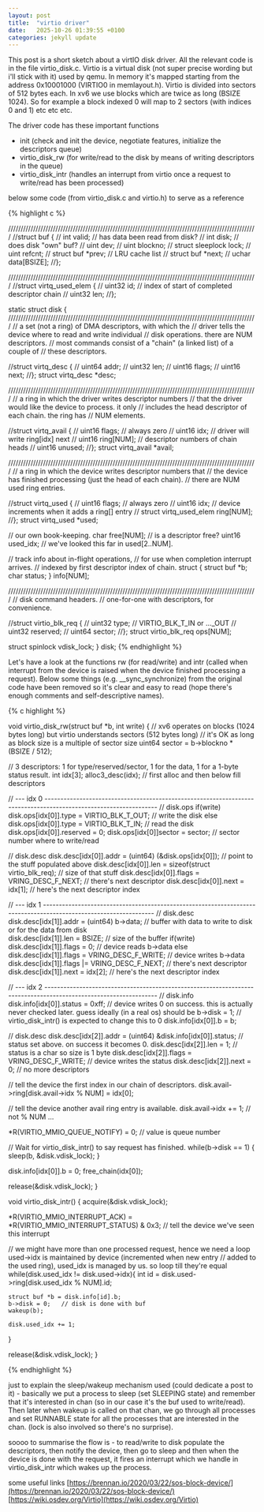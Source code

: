 ```yaml
---
layout: post
title:  "virtio driver"
date:   2025-10-26 01:39:55 +0100
categories: jekyll update
---
```



This post is a short sketch about a virtIO disk driver. All the relevant code is in the file virtio_disk.c. Virtio is a virtual disk (not super precise wording but i'll stick with it) used by qemu. In memory it's mapped starting from the address 0x10001000 (VIRTIO0 in memlayout.h). Virtio is divided into sectors of 512 bytes each. In xv6 we use blocks which are twice as long (BSIZE 1024). So for example a block indexed 0 will map to 2 sectors (with indices 0 and 1) etc etc etc.

The driver code has these important functions
- init (check and init the device, negotiate features, initialize the descriptors queue)
- virtio_disk_rw (for write/read to the disk by means of writing descriptors in the queue)
- virtio_disk_intr (handles an interrupt from virtio once a request to write/read has been processed)

below some code (from virtio_disk.c and virtio.h) to serve as a reference


{% highlight c %}

////////////////////////////////////////////////////////////////////////////////////////////////////
//struct buf {
//  int valid;   // has data been read from disk?
//  int disk;    // does disk "own" buf?
//  uint dev;
//  uint blockno;
//  struct sleeplock lock;
//  uint refcnt;
//  struct buf *prev; // LRU cache list
//  struct buf *next;
//  uchar data[BSIZE];
//};


////////////////////////////////////////////////////////////////////////////////////////////////////
//struct virtq_used_elem {
//  uint32 id;   // index of start of completed descriptor chain
//  uint32 len;
//};


static struct disk {
////////////////////////////////////////////////////////////////////////////////////////////////////
  // a set (not a ring) of DMA descriptors, with which the
  // driver tells the device where to read and write individual
  // disk operations. there are NUM descriptors.
  // most commands consist of a "chain" (a linked list) of a couple of
  // these descriptors.

//struct virtq_desc {
//  uint64 addr;
//  uint32 len;
//  uint16 flags;
//  uint16 next;
//};
  struct virtq_desc *desc;


////////////////////////////////////////////////////////////////////////////////////////////////////
  // a ring in which the driver writes descriptor numbers
  // that the driver would like the device to process. it only
  // includes the head descriptor of each chain. the ring has
  // NUM elements.

//struct virtq_avail {
//  uint16 flags; // always zero
//  uint16 idx;   // driver will write ring[idx] next
//  uint16 ring[NUM]; // descriptor numbers of chain heads
//  uint16 unused;
//};
  struct virtq_avail *avail;


////////////////////////////////////////////////////////////////////////////////////////////////////
  // a ring in which the device writes descriptor numbers that
  // the device has finished processing (just the head of each chain).
  // there are NUM used ring entries.

//struct virtq_used {
//  uint16 flags; // always zero
//  uint16 idx;   // device increments when it adds a ring[] entry
//  struct virtq_used_elem ring[NUM];
//};
  struct virtq_used *used;


  // our own book-keeping.
  char free[NUM];  // is a descriptor free?
  uint16 used_idx; // we've looked this far in used[2..NUM].

  // track info about in-flight operations,
  // for use when completion interrupt arrives.
  // indexed by first descriptor index of chain.
  struct {
    struct buf *b;
    char status;
  } info[NUM];


////////////////////////////////////////////////////////////////////////////////////////////////////
  // disk command headers.
  // one-for-one with descriptors, for convenience.

//struct virtio_blk_req {
//  uint32 type; // VIRTIO_BLK_T_IN or ..._OUT
//  uint32 reserved;
//  uint64 sector;
//};
  struct virtio_blk_req ops[NUM];
 

  struct spinlock vdisk_lock;
} disk;
{% endhighlight %}


Let's have a look at the functions rw (for read/write) and intr (called when interrupt from the device is raised when the device finished processing a request). Below some things (e.g. __sync_synchronize) from the original code have been removed so it's clear and easy to read (hope there's enough comments and self-descriptive names).


{% c highlight %}

void virtio_disk_rw(struct buf *b, int write)
{
  // xv6 operates on blocks (1024 bytes long) but virtio understands sectors (512 bytes long)
  // it's OK as long as block size is a multiple of sector size
  uint64 sector = b->blockno * (BSIZE / 512);

  // 3 descriptors: 1 for type/reserved/sector, 1 for the data, 1 for a 1-byte status result.
  int idx[3];
  alloc3_desc(idx); // first alloc and then below fill descriptors


  // --- idx 0 -----------------------------------------------------------------------------------------------------------------
  // disk.ops
  if(write) disk.ops[idx[0]].type = VIRTIO_BLK_T_OUT;     // write the disk
  else      disk.ops[idx[0]].type = VIRTIO_BLK_T_IN;      // read the disk
  disk.ops[idx[0]].reserved = 0;
  disk.ops[idx[0]]sector = sector;                        // sector number where to write/read

  // disk.desc
  disk.desc[idx[0]].addr = (uint64) (&disk.ops[idx[0]]);  // point to the stuff populated above 
  disk.desc[idx[0]].len = sizeof(struct virtio_blk_req);  // size of that stuff
  disk.desc[idx[0]].flags = VRING_DESC_F_NEXT;            // there's next descriptor 
  disk.desc[idx[0]].next = idx[1];                        // here's the next descriptor index


  // --- idx 1 -----------------------------------------------------------------------------------------------------------------
  // disk.desc
  disk.desc[idx[1]].addr = (uint64) b->data;              // buffer with data to write to disk or for the data from disk  
  disk.desc[idx[1]].len = BSIZE;                          // size of the buffer
  if(write) disk.desc[idx[1]].flags = 0;                  // device reads b->data
  else      disk.desc[idx[1]].flags = VRING_DESC_F_WRITE; // device writes b->data
  disk.desc[idx[1]].flags |= VRING_DESC_F_NEXT;           // there's next descriptor
  disk.desc[idx[1]].next = idx[2];                        // here's the next descriptor index


  // --- idx 2 -----------------------------------------------------------------------------------------------------------------
  // disk.info
  disk.info[idx[0]].status = 0xff;                        // device writes 0 on success. this is actually never checked later. guess ideally (in a real os) should be
  b->disk = 1;                                            // virtio_disk_intr() is expected to change this to 0
  disk.info[idx[0]].b = b;

  // disk.desc
  disk.desc[idx[2]].addr = (uint64) &disk.info[idx[0]].status; // status set above. on success it becomes 0.
  disk.desc[idx[2]].len = 1;                                   // status is a char so size is 1 byte
  disk.desc[idx[2]].flags = VRING_DESC_F_WRITE;                // device writes the status
  disk.desc[idx[2]].next = 0;                                  // no more descriptors



  // tell the device the first index in our chain of descriptors.
  disk.avail->ring[disk.avail->idx % NUM] = idx[0];

  // tell the device another avail ring entry is available.
  disk.avail->idx += 1; // not % NUM ...

  *R(VIRTIO_MMIO_QUEUE_NOTIFY) = 0; // value is queue number

  // Wait for virtio_disk_intr() to say request has finished.
  while(b->disk == 1) {
    sleep(b, &disk.vdisk_lock);
  }

  disk.info[idx[0]].b = 0;
  free_chain(idx[0]);

  release(&disk.vdisk_lock);
}


void virtio_disk_intr()
{
  acquire(&disk.vdisk_lock);

  *R(VIRTIO_MMIO_INTERRUPT_ACK) = *R(VIRTIO_MMIO_INTERRUPT_STATUS) & 0x3; // tell the device we've seen this interrupt

  // we might have more than one processed request, hence we need a loop used->idx is maintained by device (incremented when new entry
  // added to the used ring), used_idx is managed by us. so loop till they're equal 
  while(disk.used_idx != disk.used->idx){
    int id = disk.used->ring[disk.used_idx % NUM].id;

    struct buf *b = disk.info[id].b;
    b->disk = 0;   // disk is done with buf
    wakeup(b);

    disk.used_idx += 1;
  }

  release(&disk.vdisk_lock);
}

{% endhighlight %}


just to explain the sleep/wakeup mechanism used (could dedicate a post to it) - basically we put a process to sleep (set SLEEPING state) and remember that it's interested in chan (so in our case it's the buf used to write/read). Then later when wakeup is called on that chan, we go through all processes and set RUNNABLE state for all the processes that are interested in the chan. (lock is also involved so there's no surprise).

soooo to summarise the flow is - to read/write to disk populate the descriptors, then notify the device, then go to sleep and then when the device is done with the request, it fires an interrupt which
we handle in virtio_disk_intr which wakes up the process.

some useful links
[https://brennan.io/2020/03/22/sos-block-device/](https://brennan.io/2020/03/22/sos-block-device/)
[https://wiki.osdev.org/Virtio](https://wiki.osdev.org/Virtio)

